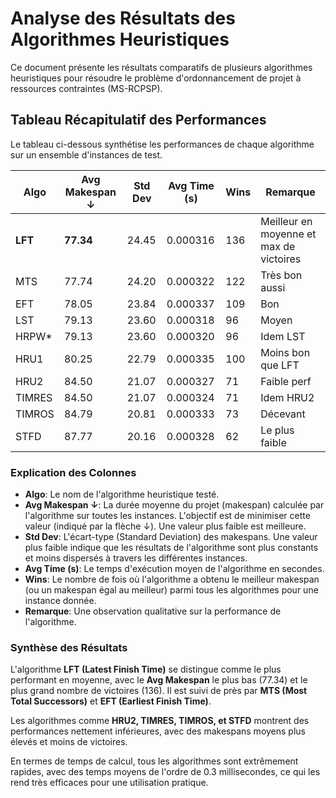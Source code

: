 # Analyse des Résultats des Algorithmes Heuristiques

Ce document présente les résultats comparatifs de plusieurs algorithmes heuristiques pour résoudre le problème d'ordonnancement de projet à ressources contraintes (MS-RCPSP).

## Tableau Récapitulatif des Performances

Le tableau ci-dessous synthétise les performances de chaque algorithme sur un ensemble d'instances de test.

| Algo    | Avg Makespan ↓ | Std Dev | Avg Time (s) | Wins | Remarque                                   |
| ------- | -------------- | ------- | ------------ | ---- | ------------------------------------------ |
| **LFT** | **77.34**      | 24.45   | 0.000316     | 136  |  Meilleur en moyenne et max de victoires |
| MTS     | 77.74          | 24.20   | 0.000322     | 122  | Très bon aussi                             |
| EFT     | 78.05          | 23.84   | 0.000337     | 109  | Bon                                        |
| LST     | 79.13          | 23.60   | 0.000318     | 96   | Moyen                                      |
| HRPW\*  | 79.13          | 23.60   | 0.000320     | 96   | Idem LST                                   |
| HRU1    | 80.25          | 22.79   | 0.000335     | 100  | Moins bon que LFT                          |
| HRU2    | 84.50          | 21.07   | 0.000327     | 71   | Faible perf                                |
| TIMRES  | 84.50          | 21.07   | 0.000324     | 71   | Idem HRU2                                  |
| TIMROS  | 84.79          | 20.81   | 0.000333     | 73   | Décevant                                   |
| STFD    | 87.77          | 20.16   | 0.000328     | 62   | Le plus faible                             |

### Explication des Colonnes

*   **Algo**: Le nom de l'algorithme heuristique testé.
*   **Avg Makespan ↓**: La durée moyenne du projet (makespan) calculée par l'algorithme sur toutes les instances. L'objectif est de minimiser cette valeur (indiqué par la flèche ↓). Une valeur plus faible est meilleure.
*   **Std Dev**: L'écart-type (Standard Deviation) des makespans. Une valeur plus faible indique que les résultats de l'algorithme sont plus constants et moins dispersés à travers les différentes instances.
*   **Avg Time (s)**: Le temps d'exécution moyen de l'algorithme en secondes.
*   **Wins**: Le nombre de fois où l'algorithme a obtenu le meilleur makespan (ou un makespan égal au meilleur) parmi tous les algorithmes pour une instance donnée.
*   **Remarque**: Une observation qualitative sur la performance de l'algorithme.

### Synthèse des Résultats

L'algorithme **LFT (Latest Finish Time)** se distingue comme le plus performant en moyenne, avec le **Avg Makespan** le plus bas (77.34) et le plus grand nombre de victoires (136). Il est suivi de près par **MTS (Most Total Successors)** et **EFT (Earliest Finish Time)**.

Les algorithmes comme **HRU2, TIMRES, TIMROS, et STFD** montrent des performances nettement inférieures, avec des makespans moyens plus élevés et moins de victoires.

En termes de temps de calcul, tous les algorithmes sont extrêmement rapides, avec des temps moyens de l'ordre de 0.3 millisecondes, ce qui les rend très efficaces pour une utilisation pratique.
